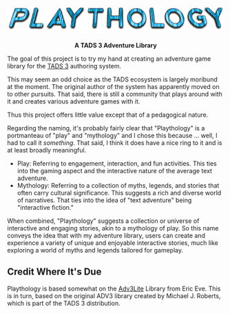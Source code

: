 <h1 align="center">

<img src="/assets/playthology-large.png" alt="Playthology"/>

</h1>

<p align="center"><strong>A TADS 3 Adventure Library</strong></p>


The goal of this project is to try my hand at creating an adventure game library for the [TADS 3](https://tads.org/) authoring system.

This may seem an odd choice as the TADS ecosystem is largely moribund at the moment. The original author of the system has apparently moved on to other pursuits. That said, there is still a community that plays around with it and creates various adventure games with it.

Thus this project offers little value except that of a pedagogical nature.

Regarding the naming, it's probably fairly clear that "Playthology" is a portmanteau of "play" and "mythology" and I chose this because ... well, I had to call it _something_. That said, I think it does have a nice ring to it and is at least broadly meaningful.

<ul>
<li>Play: Referring to engagement, interaction, and fun activities. This ties into the gaming aspect and the interactive nature of the average text adventure.</li>
<li>Mythology: Referring to a collection of myths, legends, and stories that often carry cultural significance. This suggests a rich and diverse world of narratives. That ties into the idea of "text adventure" being "interactive fiction."</li>
</ul>

When combined, "Playthology" suggests a collection or universe of interactive and engaging stories, akin to a mythology of play. So this name conveys the idea that with my adventure library, users can create and experience a variety of unique and enjoyable interactive stories, much like exploring a world of myths and legends tailored for gameplay.

## Credit Where It's Due

Playthology is based somewhat on the [Adv3Lite](https://github.com/EricEve/adv3lite) Library from Eric Eve. This is in turn, based on the original ADV3 library created by Michael J. Roberts, which is part of the TADS 3 distribution.
